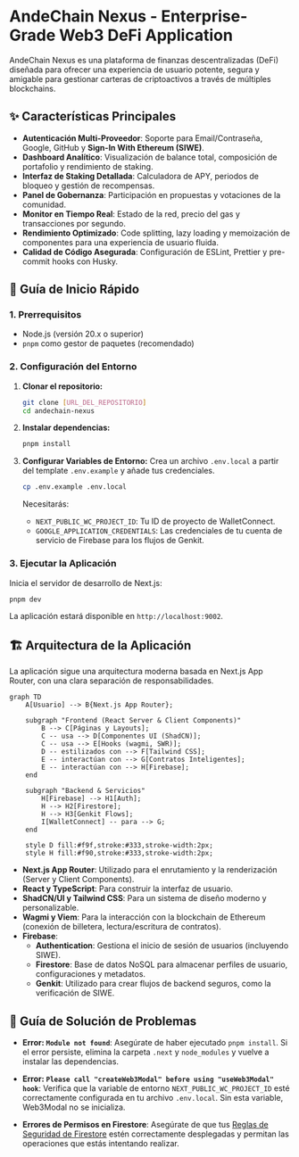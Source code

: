 # AndeChain Nexus - Enterprise-Grade Web3 DeFi Application

AndeChain Nexus es una plataforma de finanzas descentralizadas (DeFi) diseñada para ofrecer una experiencia de usuario potente, segura y amigable para gestionar carteras de criptoactivos a través de múltiples blockchains.

## ✨ Características Principales

- **Autenticación Multi-Proveedor**: Soporte para Email/Contraseña, Google, GitHub y **Sign-In With Ethereum (SIWE)**.
- **Dashboard Analítico**: Visualización de balance total, composición de portafolio y rendimiento de staking.
- **Interfaz de Staking Detallada**: Calculadora de APY, periodos de bloqueo y gestión de recompensas.
- **Panel de Gobernanza**: Participación en propuestas y votaciones de la comunidad.
- **Monitor en Tiempo Real**: Estado de la red, precio del gas y transacciones por segundo.
- **Rendimiento Optimizado**: Code splitting, lazy loading y memoización de componentes para una experiencia de usuario fluida.
- **Calidad de Código Asegurada**: Configuración de ESLint, Prettier y pre-commit hooks con Husky.

## 🚀 Guía de Inicio Rápido

### 1. Prerrequisitos

- Node.js (versión 20.x o superior)
- `pnpm` como gestor de paquetes (recomendado)

### 2. Configuración del Entorno

1.  **Clonar el repositorio:**
    ```bash
    git clone [URL_DEL_REPOSITORIO]
    cd andechain-nexus
    ```

2.  **Instalar dependencias:**
    ```bash
    pnpm install
    ```

3.  **Configurar Variables de Entorno:**
    Crea un archivo `.env.local` a partir del template `.env.example` y añade tus credenciales.
    ```bash
    cp .env.example .env.local
    ```
    Necesitarás:
    - `NEXT_PUBLIC_WC_PROJECT_ID`: Tu ID de proyecto de WalletConnect.
    - `GOOGLE_APPLICATION_CREDENTIALS`: Las credenciales de tu cuenta de servicio de Firebase para los flujos de Genkit.

### 3. Ejecutar la Aplicación

Inicia el servidor de desarrollo de Next.js:
```bash
pnpm dev
```
La aplicación estará disponible en `http://localhost:9002`.

## 🏗️ Arquitectura de la Aplicación

La aplicación sigue una arquitectura moderna basada en Next.js App Router, con una clara separación de responsabilidades.

```mermaid
graph TD
    A[Usuario] --> B{Next.js App Router};

    subgraph "Frontend (React Server & Client Components)"
        B --> C[Páginas y Layouts];
        C -- usa --> D[Componentes UI (ShadCN)];
        C -- usa --> E[Hooks (wagmi, SWR)];
        D -- estilizados con --> F[Tailwind CSS];
        E -- interactúan con --> G[Contratos Inteligentes];
        E -- interactúan con --> H[Firebase];
    end

    subgraph "Backend & Servicios"
        H[Firebase] --> H1[Auth];
        H --> H2[Firestore];
        H --> H3[Genkit Flows];
        I[WalletConnect] -- para --> G;
    end

    style D fill:#f9f,stroke:#333,stroke-width:2px;
    style H fill:#f90,stroke:#333,stroke-width:2px;
```

- **Next.js App Router**: Utilizado para el enrutamiento y la renderización (Server y Client Components).
- **React y TypeScript**: Para construir la interfaz de usuario.
- **ShadCN/UI y Tailwind CSS**: Para un sistema de diseño moderno y personalizable.
- **Wagmi y Viem**: Para la interacción con la blockchain de Ethereum (conexión de billetera, lectura/escritura de contratos).
- **Firebase**:
    - **Authentication**: Gestiona el inicio de sesión de usuarios (incluyendo SIWE).
    - **Firestore**: Base de datos NoSQL para almacenar perfiles de usuario, configuraciones y metadatos.
    - **Genkit**: Utilizado para crear flujos de backend seguros, como la verificación de SIWE.

## 🔧 Guía de Solución de Problemas

- **Error: `Module not found`**:
  Asegúrate de haber ejecutado `pnpm install`. Si el error persiste, elimina la carpeta `.next` y `node_modules` y vuelve a instalar las dependencias.

- **Error: `Please call "createWeb3Modal" before using "useWeb3Modal" hook`**:
  Verifica que la variable de entorno `NEXT_PUBLIC_WC_PROJECT_ID` esté correctamente configurada en tu archivo `.env.local`. Sin esta variable, Web3Modal no se inicializa.

- **Errores de Permisos en Firestore**:
  Asegúrate de que tus [Reglas de Seguridad de Firestore](firestore.rules) estén correctamente desplegadas y permitan las operaciones que estás intentando realizar.
